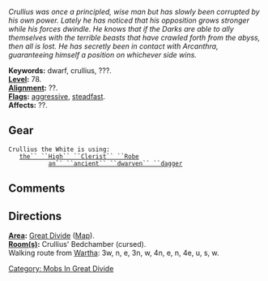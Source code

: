 *Crullius was once a principled, wise man but has slowly been corrupted
by his own power. Lately he has noticed that his opposition grows
stronger while his forces dwindle. He knows that if the Darks are able
to ally themselves with the terrible beasts that have crawled forth from
the abyss, then all is lost. He has secretly been in contact with
Arcanthra, guaranteeing himself a position on whichever side wins.*

**Keywords:** dwarf, crullius, ???.  
**[Level](Level.md "wikilink"):** 78.  
**[Alignment](Alignment.md "wikilink"):** ??.  
**[Flags](:Category:_Mob_Types.md "wikilink"):**
[aggressive](Aggressive_Mobs.md "wikilink"),
[steadfast](Sentinel_Mobs.md "wikilink").  
**Affects:** ??.  

## Gear

`Crullius the White is using:`  
<worn about body>`   `[`the`` ``High`` ``Clerist`` ``Robe`](High_Clerist_Robe.md "wikilink")  
<wielded>`           `[`an`` ``ancient`` ``dwarven`` ``dagger`](Ancient_Dwarven_Dagger.md "wikilink")

## Comments

## Directions

**[Area](:Category:_Areas.md "wikilink"):** [Great
Divide](:Category:_Great_Divide.md "wikilink")
([Map](Great_Divide_Map.md "wikilink")).  
**[Room(s)](:Category:_Rooms.md "wikilink"):** Crullius' Bedchamber
(cursed).  
Walking route from [Wartha](Wartha "wikilink"): 3w, n, e, 3n, w, 4n, e,
n, 4e, u, s, w.  

[Category: Mobs In Great
Divide](Category:_Mobs_In_Great_Divide "wikilink")
